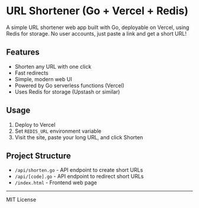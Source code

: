 # URL Shortener (Go + Vercel + Redis)

A simple URL shortener web app built with Go, deployable on Vercel, using Redis for storage. No user accounts, just paste a link and get a short URL!

## Features
- Shorten any URL with one click
- Fast redirects
- Simple, modern web UI
- Powered by Go serverless functions (Vercel)
- Uses Redis for storage (Upstash or similar)

## Usage
1. Deploy to Vercel
2. Set `REDIS_URL` environment variable
3. Visit the site, paste your long URL, and click Shorten

## Project Structure
- `/api/shorten.go` - API endpoint to create short URLs
- `/api/[code].go` - API endpoint to redirect short URLs
- `/index.html` - Frontend web page

---
MIT License 